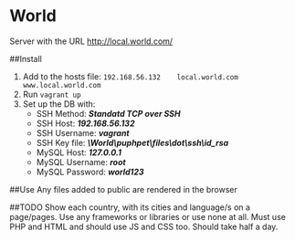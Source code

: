 # World
Server with the URL http://local.world.com/

##Install
1. Add to the hosts file:
 `192.168.56.132 	local.world.com 			www.local.world.com`
2. Run `vagrant up`
3. Set up the DB with:
 	- SSH Method: ***Standatd TCP over SSH***
 	- SSH Host: ***192.168.56.132***
 	- SSH Username: ***vagrant***
 	- SSH Key file: ***\World\puphpet\files\dot\ssh\id_rsa***
 	- MySQL Host: ***127.0.0.1***
 	- MySQL Username: ***root***
 	- MySQL Password: ***world123***

##Use
Any files added to public are rendered in the browser

##TODO
Show each country, with its cities and language/s on a page/pages.
Use any frameworks or libraries or use none at all.
Must use PHP and HTML and should use JS and CSS too.
Should take half a day.
